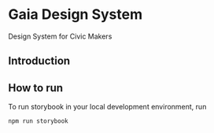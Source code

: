# Gaia Design System

Design System for Civic Makers

## Introduction


## How to run

To run storybook in your local development environment, run

```bash
npm run storybook
```

